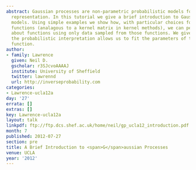 ```yaml
---
abstract: Gaussian processes are non-parametric probabilistic models for function
  representation. In this tutorial we give a brief introduction to Gaussian process
  models. Using simple examples we show how, with particular choices for covariance
  functions (analagous to a kernel matrix in kernel methods), we can perform inference
  about functions using only data sampled from those functions. We give overview how
  the probabilistic interpretation allows us to fit the parameters of the covariance
  function.
author:
- family: Lawrence
  given: Neil D.
  gscholar: r3SJcvoAAAAJ
  institute: University of Sheffield
  twitter: lawrennd
  url: http://inverseprobability.com
categories:
- Lawrence-ucla12a
day: '27'
errata: []
extras: []
key: Lawrence-ucla12a
layout: talk
linkpdf: ftp://ftp.dcs.shef.ac.uk/home/neil/gp_ucla12_introduction.pdf
month: 7
published: 2012-07-27
section: pre
title: A Brief Introduction to <span>G</span>aussian Processes
venue: UCLA
year: '2012'
---
```

